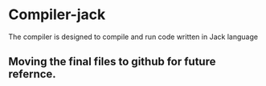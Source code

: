 # Compiler-jack
The compiler is designed to compile and run code written in Jack language


## Moving the final files to github for future refernce. 